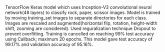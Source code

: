 TensorFlow Keras model which uses Inception-V3 convolutional neural network(48 layers) to classify rock, paper, scissor images. 
Model is trained by moving training_set images to separate directories for each class. Images are rescaled and augmented(horizontal flip, rotation, height-width shift, zooming are considered). Used reguralization technique Dropout to prevent overfitting.
Training is cancelled on reaching 99% test accuracy using Callback; maximum 20 epochs.
This model gave test accuracy of 99.17% and validation accuracy of 95.16%.
